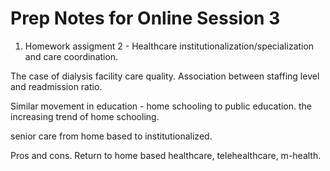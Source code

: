 # Prep Notes for Online Session 3

1. Homework assigment 2 - Healthcare institutionalization/specialization and care coordination.

The case of dialysis facility care quality. Association between staffing level and readmission ratio.

Similar movement in education - home schooling to public education. the increasing trend of home schooling.

senior care from home based to institutionalized. 

Pros and cons. Return to home based healthcare, telehealthcare, m-health. 

